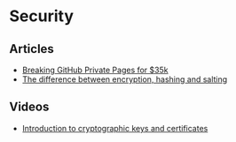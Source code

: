 # Security

## Articles

- [Breaking GitHub Private Pages for $35k](https://robertchen.cc/blog/2021/04/03/github-pages-xss)
- [The difference between encryption, hashing and salting](https://www.thesslstore.com/blog/difference-encryption-hashing-salting/)

## Videos

- [Introduction to cryptographic keys and certificates](https://www.youtube.com/watch?v=q9vu6_2r0o4)
